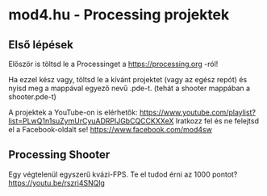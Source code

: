 mod4.hu - Processing projektek
==============================

Első lépések
------------

Először is töltsd le a Processinget a https://processing.org -ról!

Ha ezzel kész vagy, töltsd le a kívánt projektet (vagy az egész repót) és nyisd meg a mappával egyező nevű .pde-t.
(tehát a shooter mappában a shooter.pde-t)

A projektek a YouTube-on is elérhetők:
https://www.youtube.com/playlist?list=PLwQ1n1suZymUrCyuADRPlJGbCQCCKXXeX
Iratkozz fel és ne felejtsd el a Facebook-oldalt se!
https://www.facebook.com/mod4sw

Processing Shooter
------------------

Egy végtelenül egyszerű kvázi-FPS. Te el tudod érni az 1000 pontot?
https://youtu.be/rszri4SNQlg